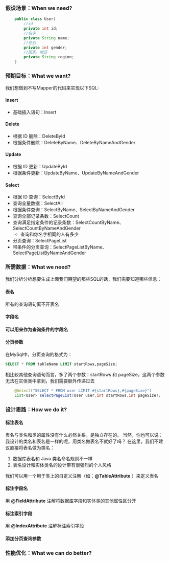 ### 假设场景：When we need?

``` java
    public class User{
        //id
        private int id;
        //名字
        private String name;
        //性别
        private int gender;
        //国家、地区
        private String region;
    }

```

### 预期目标：What we want?
我们想做到不写Mapper的代码来实现以下SQL:
#### Insert
- 基础插入语句：Insert
#### Delete
- 根据 ID 删除：DeleteById
- 根据条件删除：DeleteByName、DeleteByNameAndGender
#### Update
- 根据 ID 更新：UpdateById
- 根据条件更新：UpdateByName、UpdateByNameAndGender
#### Select
- 根据 ID 查询：SelectById
- 查询全量数据：SelectAll
- 根据条件查询：SelectByName、SelectByNameAndGender
- 查询全部记录条数：SelectCount
- 查询满足指定条件的记录条数：SelectCountByName、SelectCountByNameAndGender
  - 查询和你名字相同的人有多少
- 分页查询：SelectPageList
- 带条件的分页查询：SelectPageListByName、SelectPageListByNameAndGender

### 所需数据：What we need?
我们分析分析想要生成上面我们期望的那些SQL的话，我们需要知道哪些信息：
#### 表名
所有的查询语句离不开表名

#### 字段名


#### 可以用来作为查询条件的字段名


#### 分页参数
在MySql中，分页查询的格式为：
```sql
SELECT * FROM tableName LIMIT startRows,pageSize;
```
相比较其他查询语句而言，多了两个参数：startRows 和 pageSize，这两个参数无法在实体类中拿到，我们需要额外传递过去

```java
    @Select("SELECT * FROM user LIMIT #{startRows},#{pageSize}")
    List<User> selectPageList(User user,int startRows,int pageSize);
```


### 设计思路：How we do it?
#### 标注表名
表名与类名和类的属性没有什么必然关系，是独立存在的。
当然，你也可以说：我设计的类名和表名是一样的呢，用类名做表名不就好了吗？
在这里，我们不建议直接将表名做为类名：
1. 数据库表名和 Java 类名命名规则不一样
2. 表名设计和实体类名的设计带有很强烈的个人风格

我们可以用一个用于类上的自定义注解（如：**@TableAttribute** ）来定义表名
#### 标注字段名
用 **@FieldAttribute** 注解将数据库字段和实体类的其他属性区分开
#### 标注索引字段
用 **@IndexAttribute** 注解标注索引字段
#### 添加分页查询参数


### 性能优化：What we can do better?

